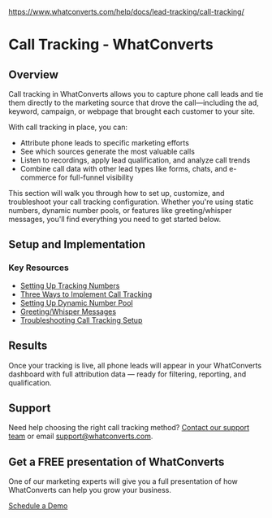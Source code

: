 https://www.whatconverts.com/help/docs/lead-tracking/call-tracking/

# Call Tracking - WhatConverts

## Overview

Call tracking in WhatConverts allows you to capture phone call leads and tie them directly to the marketing source that drove the call—including the ad, keyword, campaign, or webpage that brought each customer to your site.

With call tracking in place, you can:

- Attribute phone leads to specific marketing efforts
- See which sources generate the most valuable calls
- Listen to recordings, apply lead qualification, and analyze call trends
- Combine call data with other lead types like forms, chats, and e-commerce for full-funnel visibility

This section will walk you through how to set up, customize, and troubleshoot your call tracking configuration. Whether you're using static numbers, dynamic number pools, or features like greeting/whisper messages, you'll find everything you need to get started below.

## Setup and Implementation

### Key Resources

- [Setting Up Tracking Numbers](https://www.whatconverts.com/help/docs/lead-tracking/call-tracking/setting-up-tracking-numbers/)
- [Three Ways to Implement Call Tracking](https://www.whatconverts.com/help/docs/lead-tracking/call-tracking/3-ways-to-implement-call-tracking/)
- [Setting Up Dynamic Number Pool](https://www.whatconverts.com/help/docs/lead-tracking/call-tracking/dynamic-number-pool-for-all-traffic/)
- [Greeting/Whisper Messages](https://www.whatconverts.com/help/docs/lead-tracking/call-tracking/greetingwhisper-messages/)
- [Troubleshooting Call Tracking Setup](https://www.whatconverts.com/help/docs/lead-tracking/call-tracking/troubleshooting-call-tracking-setup/)

## Results

Once your tracking is live, all phone leads will appear in your WhatConverts dashboard with full attribution data — ready for filtering, reporting, and qualification.

## Support

Need help choosing the right call tracking method? [Contact our support team](https://www.whatconverts.com/contact) or email [support@whatconverts.com](mailto:support@whatconverts.com).

## Get a FREE presentation of WhatConverts

One of our marketing experts will give you a full presentation of how WhatConverts can help you grow your business.

[Schedule a Demo](https://www.whatconverts.com/request-a-demo/lets-talk)